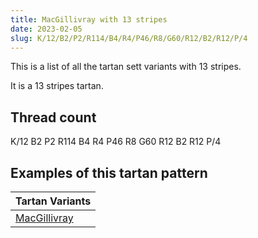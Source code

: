 ```yaml
---
title: MacGillivray with 13 stripes
date: 2023-02-05
slug: K/12/B2/P2/R114/B4/R4/P46/R8/G60/R12/B2/R12/P/4
---
```

This is a list of all the tartan sett variants with 13 stripes.

It is a 13 stripes tartan.


## Thread count
K/12 B2 P2 R114 B4 R4 P46 R8 G60 R12 B2 R12 P/4

## Examples of this tartan pattern

| Tartan Variants |
|---------------|
| [MacGillivray](/variants/k/12/b2/p2/r114/b4/r4/p46/r8/g60/r12/b2/r12/p/4-b5480b0-g008000-k000000-p800080-rc00000)||
